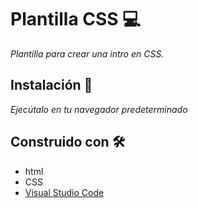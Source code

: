 # Plantilla CSS :computer:

_Plantilla para crear una intro en CSS._

## Instalación :wrench: 

_Ejecútalo en tu navegador predeterminado_

## Construido con 🛠 

* html
* CSS
* [Visual Studio Code](https://code.visualstudio.com/)